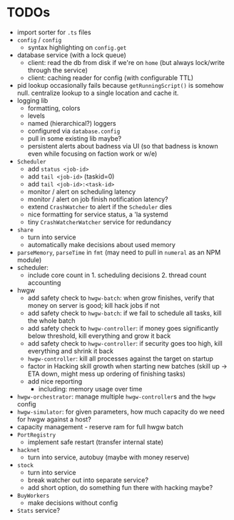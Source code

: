 # TODOs

* import sorter for `.ts` files
* `config` / `config`
  * syntax highlighting on `config.get`
* database service (with a lock queue)
  * client: read the db from disk if we're on `home` (but always lock/write through the service)
  * client: caching reader for config (with configurable TTL)
* pid lookup occasionally fails because `getRunningScript()` is somehow null. centralize lookup to a single location and cache it.
* logging lib
  * formatting, colors
  * levels
  * named (hierarchical?) loggers
  * configured via `database.config`
  * pull in some existing lib maybe?
  * persistent alerts about badness via UI (so that badness is known even while focusing on faction work or w/e)
* `Scheduler`
  * add `status <job-id>`
  * add `tail <job-id>` (taskid=0)
  * add `tail <job-id>:<task-id>`
  * monitor / alert on scheduling latency
  * monitor / alert on job finish notification latency?
  * extend `CrashWatcher` to alert if the `Scheduler` dies
  * nice formatting for service status, a 'la systemd
  * tiny `CrashWatcherWatcher` service for redundancy
* `share`
  * turn into service
  * automatically make decisions about used memory
* `parseMemory`, `parseTime` in `fmt` (may need to pull in `numeral` as an NPM module)
* scheduler:
  * include core count in 1. scheduling decisions 2. thread count accounting
* hwgw
  * add safety check to `hwgw-batch`: when grow finishes, verify that money on server is good; kill hack jobs if not
  * add safety check to `hwgw-batch`: if we fail to schedule all tasks, kill the whole batch
  * add safety check to `hwgw-controller`: if money goes significantly below threshold, kill everything and grow it back
  * add safety check to `hwgw-controller`: if security goes too high, kill everything and shrink it back
  * `hwgw-controller`: kill all processes against the target on startup
  * factor in Hacking skill growth when starting new batches (skill up -> ETA down, might mess up ordering of finishing tasks)
  * add nice reporting
    * including: memory usage over time
* `hwgw-orchestrator`: manage multiple `hwgw-controller`s and the `hwgw` config
* `hwgw-simulator`: for given parameters, how much capacity do we need for hwgw against a host?
* capacity management - reserve ram for full hwgw batch
* `PortRegistry`
  * implement safe restart (transfer internal state)
* `hacknet`
  * turn into service, autobuy (maybe with money reserve)
* `stock`
  * turn into service
  * break watcher out into separate service?
  * add short option, do something fun there with hacking maybe?
* `BuyWorkers`
  * make decisions without config
* `Stats` service?
